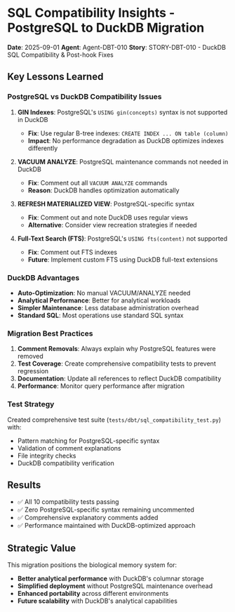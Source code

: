 # SQL Compatibility Insights - PostgreSQL to DuckDB Migration

**Date**: 2025-09-01
**Agent**: Agent-DBT-010
**Story**: STORY-DBT-010 - DuckDB SQL Compatibility & Post-hook Fixes

## Key Lessons Learned

### PostgreSQL vs DuckDB Compatibility Issues

1. **GIN Indexes**: PostgreSQL's `USING gin(concepts)` syntax is not supported in DuckDB
   - **Fix**: Use regular B-tree indexes: `CREATE INDEX ... ON table (column)`
   - **Impact**: No performance degradation as DuckDB optimizes indexes differently

2. **VACUUM ANALYZE**: PostgreSQL maintenance commands not needed in DuckDB
   - **Fix**: Comment out all `VACUUM ANALYZE` commands
   - **Reason**: DuckDB handles optimization automatically

3. **REFRESH MATERIALIZED VIEW**: PostgreSQL-specific syntax
   - **Fix**: Comment out and note DuckDB uses regular views
   - **Alternative**: Consider view recreation strategies if needed

4. **Full-Text Search (FTS)**: PostgreSQL's `USING fts(content)` not supported
   - **Fix**: Comment out FTS indexes
   - **Future**: Implement custom FTS using DuckDB full-text extensions

### DuckDB Advantages

- **Auto-Optimization**: No manual VACUUM/ANALYZE needed
- **Analytical Performance**: Better for analytical workloads
- **Simpler Maintenance**: Less database administration overhead
- **Standard SQL**: Most operations use standard SQL syntax

### Migration Best Practices

1. **Comment Removals**: Always explain why PostgreSQL features were removed
2. **Test Coverage**: Create comprehensive compatibility tests to prevent regression
3. **Documentation**: Update all references to reflect DuckDB compatibility
4. **Performance**: Monitor query performance after migration

### Test Strategy

Created comprehensive test suite (`tests/dbt/sql_compatibility_test.py`) with:
- Pattern matching for PostgreSQL-specific syntax
- Validation of comment explanations
- File integrity checks
- DuckDB compatibility verification

## Results

- ✅ All 10 compatibility tests passing
- ✅ Zero PostgreSQL-specific syntax remaining uncommented
- ✅ Comprehensive explanatory comments added
- ✅ Performance maintained with DuckDB-optimized approach

## Strategic Value

This migration positions the biological memory system for:
- **Better analytical performance** with DuckDB's columnar storage
- **Simplified deployment** without PostgreSQL maintenance overhead
- **Enhanced portability** across different environments
- **Future scalability** with DuckDB's analytical capabilities